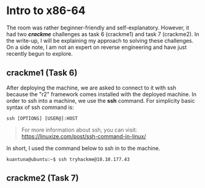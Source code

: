 # Intro to x86-64
The room was rather beginner-friendly and self-explanatory. However, it had two ***crackme*** challenges as task 6 (crackme1) and task 7 (crackme2). In the write-up, I will be explaining my approach to solving these challenges. On a side note, I am not an expert on reverse engineering and have just recently begun to explore.

## crackme1 (Task 6)
After deploying the machine, we are asked to connect to it with ssh because the "r2" framework comes installed with the deployed machine. In order to ssh into a machine, we use the **ssh** command. For simplicity basic syntax of ssh command is:
```
ssh [OPTIONS] [USER@]:HOST
```

> For more information about ssh, you can visit:
> https://linuxize.com/post/ssh-command-in-linux/

In short, I used the command below to ssh in to the machine.
```console
kuantuna@ubuntu:~$ ssh tryhackme@10.10.177.43
```

## crackme2 (Task 7)

